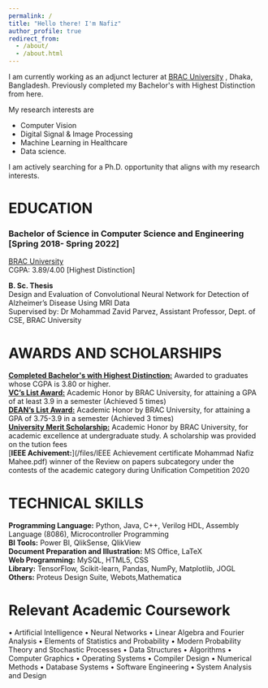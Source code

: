 ```yaml
---
permalink: /
title: "Hello there! I'm Nafiz"
author_profile: true
redirect_from: 
  - /about/
  - /about.html
---
```


I am currently working as an adjunct lecturer at [BRAC University](www.bracu.ac.bd) , Dhaka, Bangladesh. Previously completed my Bachelor's with Highest Distinction from here.

My research interests are 

* Computer Vision
* Digital Signal & Image Processing
* Machine Learning in Healthcare
* Data science.

I am actively searching for a Ph.D. opportunity that aligns with my research interests.

# EDUCATION

### Bachelor of Science in Computer Science and Engineering [Spring 2018- Spring 2022]  
[BRAC University](www.bracu.ac.bd)  
CGPA: 3.89/4.00 [Highest Distinction]

**B. Sc. Thesis**  
Design and Evaluation of Convolutional Neural Network for Detection of Alzheimer’s Disease Using MRI Data  
Supervised by: Dr Mohammad Zavid Parvez, Assistant Professor, Dept. of CSE, BRAC University



# AWARDS AND SCHOLARSHIPS

[**Completed Bachelor's with Highest Distinction:**](https://www.bracu.ac.bd/academics/office-registrar/policies-and-procedures/academic-standings-and-honors) Awarded to graduates whose CGPA is 3.80 or higher.  
[**VC’s List Award:**](https://www.bracu.ac.bd/academics/office-registrar/policies-and-procedures/academic-standings-and-honors) Academic Honor by BRAC University, for attaining a GPA of at least 3.9 in a semester (Achieved 5 times)  
[**DEAN’s List Award:**](https://www.bracu.ac.bd/academics/office-registrar/policies-and-procedures/academic-standings-and-honors) Academic Honor by BRAC University, for attaining a GPA of 3.75-3.9 in a semester (Achieved 3 times)  
[**University Merit Scholarship:**](https://www.bracu.ac.bd/admission/scholarships-financial-aid) Academic Honor by BRAC University, for academic excellence at undergraduate study. A scholarship was provided on the tution fees  
[**IEEE Achivement:**](/files/IEEE Achievement certificate Mohammad Nafiz Mahee.pdf) winner of the Review on papers subcategory under the contests of the academic category during Unification Competition 2020  

# TECHNICAL SKILLS  

**Programming Language:** Python, Java, C++, Verilog HDL, Assembly Language (8086), Microcontroller Programming  
**BI Tools:** Power BI, QlikSense, QlikView  
**Document Preparation and Illustration:** MS Office, LaTeX  
**Web Programming:** MySQL, HTML5, CSS  
**Library:** TensorFlow, Scikit-learn, Pandas, NumPy, Matplotlib, JOGL  
**Others:** Proteus Design Suite, Webots,Mathematica 

# Relevant Academic Coursework

• Artificial Intelligence • Neural Networks • Linear Algebra and Fourier Analysis
• Elements of Statistics and Probability • Modern Probability Theory and Stochastic Processes
• Data Structures • Algorithms • Computer Graphics • Operating Systems • Compiler Design
• Numerical Methods • Database Systems • Software Engineering • System Analysis and Design
 
